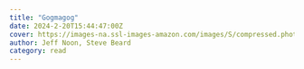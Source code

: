 ```yaml
---
title: "Gogmagog"
date: 2024-2-20T15:44:47:00Z
cover: https://images-na.ssl-images-amazon.com/images/S/compressed.photo.goodreads.com/books/1690982689i/154433984.jpg
author: Jeff Noon, Steve Beard
category: read
---
```

